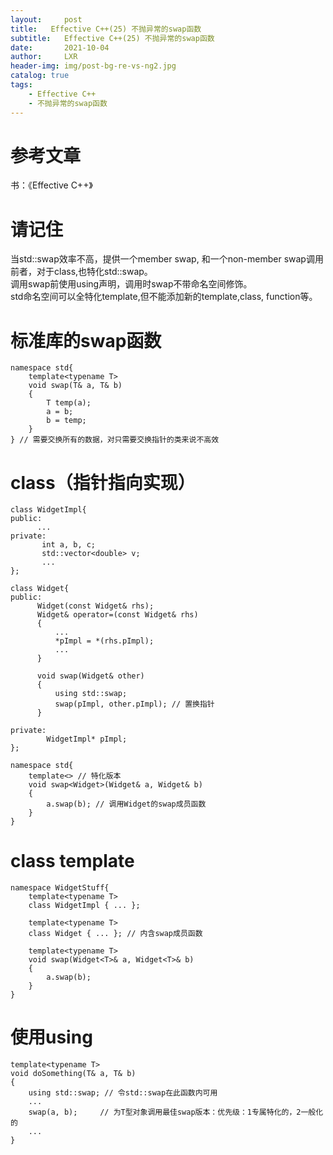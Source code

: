 ```yaml
---
layout:     post
title:   Effective C++(25) 不抛异常的swap函数
subtitle:   Effective C++(25) 不抛异常的swap函数
date:       2021-10-04
author:     LXR
header-img: img/post-bg-re-vs-ng2.jpg
catalog: true
tags:
    - Effective C++
    - 不抛异常的swap函数
---
```


# 参考文章
书：《Effective C++》

# 请记住
当std::swap效率不高，提供一个member swap, 和一个non-member swap调用前者，对于class,也特化std::swap。  
调用swap前使用using声明，调用时swap不带命名空间修饰。  
std命名空间可以全特化template,但不能添加新的template,class, function等。  

# 标准库的swap函数
```
namespace std{
    template<typename T>
    void swap(T& a, T& b)
    {
        T temp(a);
        a = b;
        b = temp;
    }
} // 需要交换所有的数据，对只需要交换指针的类来说不高效
```

# class（指针指向实现）
```
class WidgetImpl{
public:
      ...
private:
       int a, b, c;
       std::vector<double> v;
       ...
};

class Widget{
public:
      Widget(const Widget& rhs);
      Widget& operator=(const Widget& rhs)
      {
          ...
          *pImpl = *(rhs.pImpl);
          ...
      }
      
      void swap(Widget& other)
      {
          using std::swap;
          swap(pImpl, other.pImpl); // 置换指针
      }
      
private:
        WidgetImpl* pImpl;
};

namespace std{
    template<> // 特化版本
    void swap<Widget>(Widget& a, Widget& b)
    {
        a.swap(b); // 调用Widget的swap成员函数
    }
}
```

# class template
```
namespace WidgetStuff{
    template<typename T>
    class WidgetImpl { ... };
    
    template<typename T>
    class Widget { ... }; // 内含swap成员函数
    
    template<typename T>
    void swap(Widget<T>& a, Widget<T>& b)
    {
        a.swap(b);
    }
}
```

# 使用using
```
template<typename T>
void doSomething(T& a, T& b)
{
    using std::swap; // 令std::swap在此函数内可用
    ...
    swap(a, b);     // 为T型对象调用最佳swap版本：优先级：1专属特化的，2一般化的
    ...
}

```

